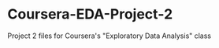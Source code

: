 Coursera-EDA-Project-2
======================

Project 2 files for Coursera's "Exploratory Data Analysis" class
